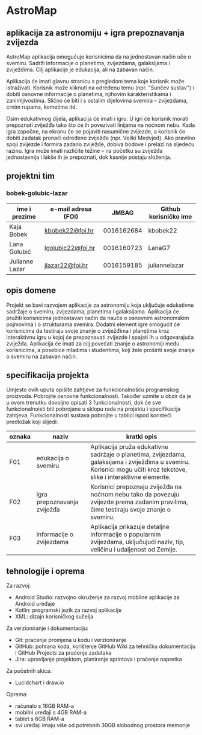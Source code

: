 # AstroMap
## aplikacija za astronomiju + igra prepoznavanja zvijezda

AstroMap aplikacija omogućuje korisnicima da na jednostavan način uče o svemiru. Sadrži informacije o planetima, zvijezdama, galaksijama i zviježđima. Cilj aplikacije je edukacija, ali na zabavan način.

Aplikacija će imati glavnu stranicu s pregledom tema koje korisnik može istraživati. Korisnik može kliknuti na određenu temu (npr. "Sunčev sustav") i dobiti osnovne informacije o planetima, njihovim karakteristikama i zanimljivostima. Slično će biti i s ostalim dijelovima svemira – zvijezdama, crnim rupama, kometima itd.

Osim edukativnog dijela, aplikacija će imati i igru. U igri će korisnik morati prepoznati zviježđa tako što će ih povezivati linijama na noćnom nebu. Kada igra započne, na ekranu će se pojaviti nasumične zvijezde, a korisnik će dobiti zadatak pronaći određeno zviježđe (npr. Veliki Medvjed). Ako pravilno spoji zvijezde i formira zadano zviježđe, dobiva bodove i prelazi na sljedeću razinu. Igra može imati različite težine – na početku su zviježđa jednostavnija i lakše ih je prepoznati, dok kasnije postaju složenija.

## projektni tim
### bobek-golubic-lazar

ime i prezime | e-mail adresa (FOI) | JMBAG | Github korisničko ime
------------  | ------------------- | ----- | ---------------------
Kaja Bobek | kbobek22@foi.hr | 0016162684 | kbobek22
Lana Golubić | lgolubic22@foi.hr | 0016160723 | LanaG7
Julianne Lazar | jlazar22@foi.hr | 0016159185 | juliannelazar

## opis domene
Projekt se bavi razvojem aplikacije za astronomiju koja uključuje edukativne sadržaje o svemiru, zvijezdama, planetima i galaksijama. Aplikacija će pružiti korisnicima jednostavan način da nauče o osnovnim astronomskim pojmovima i o strukturama svemira. Dodatni element igre omogućit će korisnicima da testiraju svoje znanje o zviježđima i planetima kroz interaktivnu igru u kojoj će prepoznavati zvijezde i spajati ih u odgovarajuća zviježđa. Aplikacija će imati za cilj povećati znanje o astronomiji među korisnicima, a posebice mladima i studentima, koji žele proširiti svoje znanje o svemiru na zabavan način.

## specifikacija projekta
Umjesto ovih uputa opišite zahtjeve za funkcionalnošću programskog proizvoda. Pobrojite osnovne funkcionalnosti. Također uzmite u obzir da je u ovom trenutku dovoljno opisati 3 funkcionalnosti, dok će sve funkcionalnoisti biti pobrojane u sklopu rada na projektu i specifikacija zahtjeva. Funkcionalnosti sustava pobrojite u tablici ispod koristeći predložak koji slijedi:

oznaka | naziv | kratki opis 
------ | ----- | ----------- 
F01 | edukacija o svemiru | Aplikacija pruža edukativne sadržaje o planetima, zvijezdama, galaksijama i zviježđima u svemiru. Korisnici mogu učiti kroz tekstove, slike i interaktivne elemente.
F02 | igra prepoznavanja zviježđa | Korisnici prepoznaju zviježđa na noćnom nebu tako da povezuju zvijezde prema zadanim pravilima, čime testiraju svoje znanje o svemiru.
F03 | informacije o zvijezdama | Aplikacija prikazuje detaljne informacije o popularnim zvijezdama, uključujući naziv, tip, veličinu i udaljenost od Zemlje.

## tehnologije i oprema
Za razvoj:
* Android Studio: razvojno okruženje za razvoj mobilne aplikacije za Android uređaje
* Kotlin: programski jezik za razvoj aplikacije
* XML: dizajn korisničkog sučelja

Za verzioniranje i dokumentaciju:
* Git: praćenje promjena u kodu i verzioniranje
* GitHub: pohrana koda, korištenje GitHub Wiki za tehničku dokumentaciju i GitHub Projects za praćenje zadataka
* Jira: upravljanje projektom, planiranje sprintova i praćenje napretka

Za početnih skica:
* Lucidchart i draw.io

Oprema:
* računalo s 16GB RAM-a
* mobilni uređaji s 4GB RAM-a
* tablet s 6GB RAM-a
* svi uređaji imaju više od potrebnih 30GB slobodnog prostora memorije

